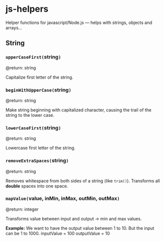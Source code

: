 # js-helpers

Helper functions for javascript/Node.js — helps with strings, objects and arrays...

## String

### `upperCaseFirst(`string`)`

@return: string

Capitalize first letter of the string.

### `beginWithUpperCase(`string`)`

@return: string

Make string beginning with capitalized character, causing the trail of the string to the lower case.

### `lowerCaseFirst(`string`)`

@return: string

Lowercase first letter of the string.

### `removeExtraSpaces(`string`)`

@return: string

Removes whitespace from both sides of a string (like `trim()`).
Transforms all **double** spaces into one space.

### `mapValue(`value, inMin, inMax, outMin, outMax`)`

@return: integer

Transforms value between input and output -> min and max values.

**Example:**
We want to have the output value between 1 to 10. But the input can be 1 to 1000.
inputValue = 100
outputValue = 10

